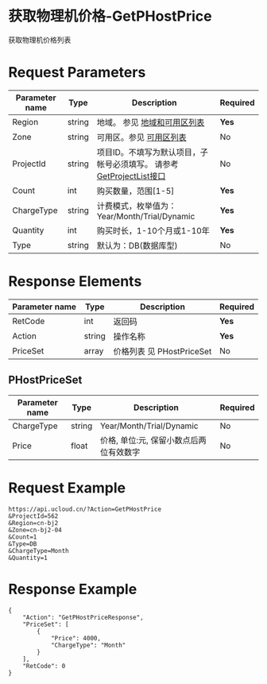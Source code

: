 # 获取物理机价格-GetPHostPrice

获取物理机价格列表

# Request Parameters
|Parameter name|Type|Description|Required|
|---|---|---|---|
|Region|string|地域。 参见 [地域和可用区列表](../summary/regionlist.html)|**Yes**|
|Zone|string|可用区。参见 [可用区列表](../summary/regionlist.html)|No|
|ProjectId|string|项目ID。不填写为默认项目，子帐号必须填写。 请参考[GetProjectList接口](../summary/get_project_list.html)|No|
|Count|int|购买数量，范围[1-5]|**Yes**|
|ChargeType|string|计费模式，枚举值为： Year/Month/Trial/Dynamic|**Yes**|
|Quantity|int|购买时长，1-10个月或1-10年|**Yes**|
|Type|string|默认为：DB(数据库型)|No|

# Response Elements
|Parameter name|Type|Description|Required|
|---|---|---|---|
|RetCode|int|返回码|**Yes**|
|Action|string|操作名称|**Yes**|
|PriceSet|array|价格列表 见 PHostPriceSet|No|

## PHostPriceSet
|Parameter name|Type|Description|Required|
|---|---|---|---|
|ChargeType|string|Year/Month/Trial/Dynamic|No|
|Price|float|价格, 单位:元, 保留小数点后两位有效数字|No|

# Request Example
```
https://api.ucloud.cn/?Action=GetPHostPrice
&ProjectId=562
&Region=cn-bj2
&Zone=cn-bj2-04
&Count=1
&Type=DB
&ChargeType=Month
&Quantity=1
```

# Response Example
```
{
    "Action": "GetPHostPriceResponse", 
    "PriceSet": [
        {
            "Price": 4000, 
            "ChargeType": "Month"
        }
    ], 
    "RetCode": 0
}
```

